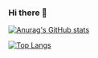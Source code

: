 ### Hi there 👋

[![Anurag's GitHub stats](https://github-readme-stats.vercel.app/api?username=AlexRITIAN&show_icons=true&theme=dark)](https://github.com/anuraghazra/github-readme-stats)

[![Top Langs](https://github-readme-stats.vercel.app/api/top-langs/?username=AlexRITIAN&theme=dark)](https://github.com/anuraghazra/github-readme-stats)

<!--
**AlexRITIAN/AlexRITIAN** is a ✨ _special_ ✨ repository because its `README.md` (this file) appears on your GitHub profile.

Here are some ideas to get you started:

- 🔭 I’m currently working on ...
- 🌱 I’m currently learning ...
- 👯 I’m looking to collaborate on ...
- 🤔 I’m looking for help with ...
- 💬 Ask me about ...
- 📫 How to reach me: ...
- 😄 Pronouns: ...
- ⚡ Fun fact: ...
-->
